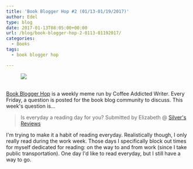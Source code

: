 ```yaml
---
title: 'Book Blogger Hop #2 (01/13-01/19/2017)'
author: Edel
type: blog
date: 2017-01-13T08:05:00+00:00
url: /blog/book-blogger-hop-2-0113-01192017/
categories:
  - Books
tags:
  - book blogger hop

---
```

<figure><a rel="_nofollow" href="http://www.coffeeaddictedwriter.com/p/blog-page.html"><img src="https://i1.wp.com/3.bp.blogspot.com/-2bKizvp-A9w/WEjGAM4OjJI/AAAAAAAAV50/nU3xHQNtvSQQ8dRsB8OueG061E99KPrYACLcB/s1600/Book%2BBlogger%2BHop%2B%2528Final%2529.png?w=663&#038;ssl=1" data-recalc-dims="1" /></a></figure> 

<a rel="_nofollow" href="http://www.coffeeaddictedwriter.com/p/blog-page.html"></a>

<a rel="_nofollow" href="http://www.coffeeaddictedwriter.com/p/blog-page.html"><br /> </a><a rel="_nofollow" href="http://www.coffeeaddictedwriter.com/p/blog-page.html">Book Blogger Hop</a> is a weekly meme run by Coffee Addicted Writer. Every Friday, a question is posted for the book blog community to discuss. This week's question is&#8230;

> Is everyday a reading day for you? Submitted by Elizabeth @ [Silver's Reviews][1]

I'm trying to make it a habit of reading everyday. Realistically though, I only really read during the work week. Those days I specifically block out times for myself dedicated for reading: on the way to and from work (since I take public transportation). One day I'd like to read everyday, but I still have a way to go.

 [1]: ​http://silversolara.blogspot.com/
